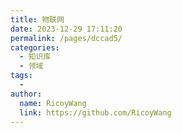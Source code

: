 ```yaml
---
title: 物联网
date: 2023-12-29 17:11:20
permalink: /pages/dccad5/
categories:
  - 知识库
  - 领域
tags:
  - 
author: 
  name: RicoyWang
  link: https://github.com/RicoyWang
---
```

